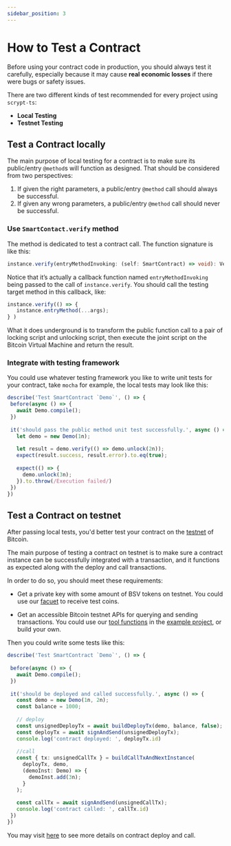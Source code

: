 ```yaml
---
sidebar_position: 3
---
```

 
# How to Test a Contract
 
Before using your contract code in production, you should always test it carefully, especially because it may cause **real economic losses** if there were bugs or safety issues.
 
There are two different kinds of test recommended for every project using `scrypt-ts`:
 
* **Local Testing**
* **Testnet Testing**
 
## Test a Contract locally
 
The main purpose of local testing for a contract is to make sure its public/entry `@method`s will function as designed. That should be considered from two perspectives:

1. If given the right parameters, a public/entry `@method` call should always be successful.
2. If given any wrong parameters, a public/entry `@method` call should never be successful.

### Use `SmartContact.verify` method
 
The method is dedicated to test a contract call. The function signature is like this:
 
```ts
instance.verify(entryMethodInvoking: (self: SmartContract) => void): VerifyResult
```

Notice that it’s actually a callback function named `entryMethodInvoking` being passed to the call of `instance.verify`. You should call the testing target method in this callback, like:

```ts
instance.verify(() => {
   instance.entryMethod(...args);
} )
```

What it does underground is to transform the public function call to a pair of locking script and unlocking script, then execute the joint script on the Bitcoin Virtual Machine and return the result.
 
### Integrate with testing framework
 
You could use whatever testing framework you like to write unit tests for your contract, take `mocha` for example, the local tests may look like this:
 
```js
describe('Test SmartContract `Demo`', () => {
 before(async () => {
   await Demo.compile();
 })
 
 it('should pass the public method unit test successfully.', async () => {
   let demo = new Demo(1n);
 
   let result = demo.verify(() => demo.unlock(2n));
   expect(result.success, result.error).to.eq(true);
 
   expect(() => {
     demo.unlock(3n);
   }).to.throw(/Execution failed/)
 })
})
```
 
## Test a Contract on testnet
 
After passing local tests, you'd better test your contract on the [testnet](https://test.whatsonchain.com/) of Bitcoin. 

The main purpose of testing a contract on testnet is to make sure a contract instance can be successfully integrated with a transaction, and it functions as expected along with the deploy and call transactions.
 
In order to do so, you should meet these requirements:
 
* Get a private key with some amount of BSV tokens on testnet. You could use our [facuet](https://scrypt.io/#faucet) to receive test coins.
 
* Get an accessible Bitcoin testnet APIs for querying and sending transactions. You could use our [tool functions](https://github.com/sCrypt-Inc/scrypt-ts-example/blob/master/txHelper.ts) in the [example project](https://github.com/sCrypt-Inc/scrypt-ts-example), or build your own.
 
Then you could write some tests like this:
 
```ts
describe('Test SmartContract `Demo`', () => {
 
 before(async () => {
   await Demo.compile();
 })
 
 it('should be deployed and called successfully.', async () => {
   const demo = new Demo(1n, 2n);
   const balance = 1000;
 
   // deploy
   const unsignedDeployTx = await buildDeployTx(demo, balance, false);
   const deployTx = await signAndSend(unsignedDeployTx);
   console.log('contract deployed: ', deployTx.id)
 
   //call
   const { tx: unsignedCallTx } = buildCallTxAndNextInstance(
     deployTx, demo,
     (demoInst: Demo) => {
       demoInst.add(3n);
     }
   );
 
   const callTx = await signAndSend(unsignedCallTx);
   console.log('contract called: ', callTx.id)
 })
})
```
 
You may visit [here](./how-to-deploy-and-call-a-contract.md) to see more details on contract deploy and call.
